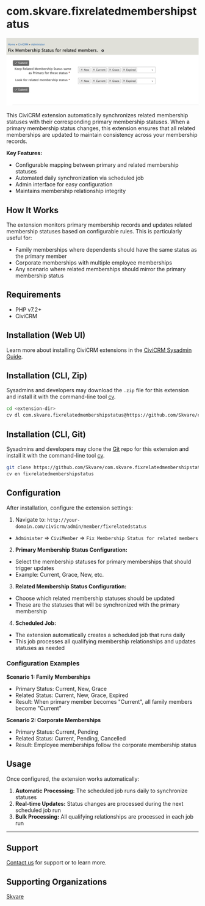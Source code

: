 # com.skvare.fixrelatedmembershipstatus

![Screenshot](/images/screenshot2.png)

This CiviCRM extension automatically synchronizes related membership statuses with their corresponding primary membership statuses. When a primary membership status changes, this extension ensures that all related memberships are updated to maintain consistency across your membership records.

**Key Features:**
- Configurable mapping between primary and related membership statuses
- Automated daily synchronization via scheduled job
- Admin interface for easy configuration
- Maintains membership relationship integrity

## How It Works

The extension monitors primary membership records and updates related membership statuses based on configurable rules. This is particularly useful for:
- Family memberships where dependents should have the same status as the primary member
- Corporate memberships with multiple employee memberships
- Any scenario where related memberships should mirror the primary membership status

## Requirements

* PHP v7.2+
* CiviCRM

## Installation (Web UI)

Learn more about installing CiviCRM extensions in the [CiviCRM Sysadmin Guide](https://docs.civicrm.org/sysadmin/en/latest/customize/extensions/).

## Installation (CLI, Zip)

Sysadmins and developers may download the `.zip` file for this extension and
install it with the command-line tool [cv](https://github.com/civicrm/cv).

```bash
cd <extension-dir>
cv dl com.skvare.fixrelatedmembershipstatus@https://github.com/Skvare/com.skvare.fixrelatedmembershipstatus/archive/master.zip
```

## Installation (CLI, Git)

Sysadmins and developers may clone the [Git](https://en.wikipedia.org/wiki/Git) repo for this extension and
install it with the command-line tool [cv](https://github.com/civicrm/cv).

```bash
git clone https://github.com/Skvare/com.skvare.fixrelatedmembershipstatus.git
cv en fixrelatedmembershipstatus
```

## Configuration

After installation, configure the extension settings:

1. Navigate to: `http://your-domain.com/civicrm/admin/member/fixrelatedstatus`
- `Administer` => `CiviMember` => `Fix Membership Status for related members`


2. **Primary Membership Status Configuration:**
  - Select the membership statuses for primary memberships that should trigger updates
  - Example: Current, Grace, New, etc.

3. **Related Membership Status Configuration:**
  - Choose which related membership statuses should be updated
  - These are the statuses that will be synchronized with the primary membership

4. **Scheduled Job:**
  - The extension automatically creates a scheduled job that runs daily
  - This job processes all qualifying membership relationships and updates statuses as needed

### Configuration Examples

**Scenario 1: Family Memberships**
- Primary Status: Current, New, Grace
- Related Status: Current, New, Grace, Expired
- Result: When primary member becomes "Current", all family members become "Current"

**Scenario 2: Corporate Memberships**
- Primary Status: Current, Pending
- Related Status: Current, Pending, Cancelled
- Result: Employee memberships follow the corporate membership status

## Usage

Once configured, the extension works automatically:

1. **Automatic Processing:** The scheduled job runs daily to synchronize statuses
2. **Real-time Updates:** Status changes are processed during the next scheduled job run
3. **Bulk Processing:** All qualifying relationships are processed in each job run

---

## Support

[Contact us](https://skvare.com/contact) for support or to learn more.

## Supporting Organizations

[Skvare](https://skvare.com/contact)
